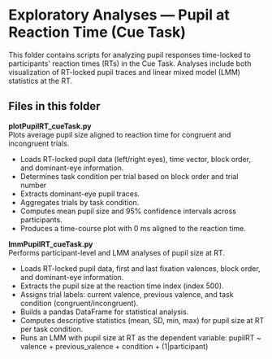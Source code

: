 # Exploratory Analyses — Pupil at Reaction Time (Cue Task)

This folder contains scripts for analyzing pupil responses time-locked to participants' reaction times (RTs) in the Cue Task. Analyses include both visualization of RT-locked pupil traces and linear mixed model (LMM) statistics at the RT.

## Files in this folder

**plotPupilRT_cueTask.py**  
Plots average pupil size aligned to reaction time for congruent and incongruent trials.  
- Loads RT-locked pupil data (left/right eyes), time vector, block order, and dominant-eye information.  
- Determines task condition per trial based on block order and trial number  
- Extracts dominant-eye pupil traces.  
- Aggregates trials by task condition.  
- Computes mean pupil size and 95% confidence intervals across participants.  
- Produces a time-course plot with 0 ms aligned to the reaction time.

**lmmPupilRT_cueTask.py**  
Performs participant-level and LMM analyses of pupil size at RT.  
- Loads RT-locked pupil data, first and last fixation valences, block order, and dominant-eye information.  
- Extracts the pupil size at the reaction time index (index 500).  
- Assigns trial labels: current valence, previous valence, and task condition (congruent/incongruent).  
- Builds a pandas DataFrame for statistical analysis.  
- Computes descriptive statistics (mean, SD, min, max) for pupil size at RT per task condition.  
- Runs an LMM with pupil size at RT as the dependent variable: pupilRT ~ valence + previous_valence + condition + (1|participant)
